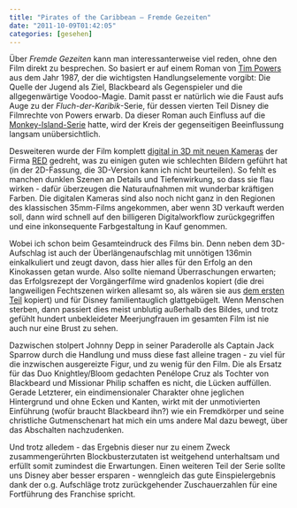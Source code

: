 ```yaml
---
title: "Pirates of the Caribbean – Fremde Gezeiten"
date: "2011-10-09T01:42:05"
categories: [gesehen]
---
```


Über *Fremde Gezeiten* kann man interessanterweise viel reden, ohne den Film direkt zu besprechen. So basiert er auf einem Roman von [Tim Powers](/blog/2008/01/22/declare/) aus dem Jahr 1987, der die wichtigsten Handlungselemente vorgibt: Die Quelle der Jugend als Ziel, Blackbeard als Gegenspieler und die allgegenwärtige Voodoo-Magie. Damit passt er natürlich wie die Faust aufs Auge zu der *Fluch-der-Karibik*-Serie, für dessen vierten Teil Disney die Filmrechte von Powers erwarb. Da dieser Roman auch Einfluss auf die [Monkey-Island-Serie](/blog/2010/09/11/me-monkey-island/) hatte, wird der Kreis der gegenseitigen Beeinflussung langsam unübersichtlich.

Desweiteren wurde der Film komplett [digital in 3D mit neuen Kameras](http://camerarentalz.com/pirates-caribbean-shot-on-red/) der Firma [RED](http://www.red.com/experience#shot_on_red_67) gedreht, was zu einigen guten wie schlechten Bildern geführt hat (in der 2D-Fassung, die 3D-Version kann ich nicht beurteilen). So fehlt es manchen dunklen Szenen an Details und Tiefenwirkung, so dass sie flau wirken - dafür überzeugen die Naturaufnahmen mit wunderbar kräftigen Farben. Die digitalen Kameras sind also noch nicht ganz in den Regionen des klassischen 35mm-Films angekommen, aber wenn 3D verkauft werden soll, dann wird schnell auf den billigeren Digitalworkflow zurückgegriffen und eine inkonsequente Farbgestaltung in Kauf genommen.

Wobei ich schon beim Gesamteindruck des Films bin. Denn neben dem 3D-Aufschlag ist auch der Überlängenaufschlag mit unnötigen 136min einkalkuliert und zeugt davon, dass hier alles für den Erfolg an den Kinokassen getan wurde. Also sollte niemand Überraschungen erwarten; das Erfolgsrezept der Vorgängerfilme wird gnadenlos kopiert (die drei langweiligen Fechtszenen wirken allesamt so, als wären sie aus [dem ersten Teil](/blog/2003/09/04/fluch-der-karibik/) kopiert) und für Disney familientauglich glattgebügelt. Wenn Menschen sterben, dann passiert dies meist unblutig außerhalb des Bildes, und trotz gefühlt hundert unbekleideter Meerjungfrauen im gesamten Film ist nie auch nur eine Brust zu sehen.

Dazwischen stolpert Johnny Depp in seiner Paraderolle als Captain Jack Sparrow durch die Handlung und muss diese fast alleine tragen - zu viel für die inzwischen ausgereizte Figur, und zu wenig für den Film. Die als Ersatz für das Duo Knightley/Bloom gedachten Penélope Cruz als Tochter von Blackbeard und Missionar Philip schaffen es nicht, die Lücken auffüllen. Gerade Letzterer, ein eindimensionaler Charakter ohne jeglichen Hintergrund und ohne Ecken und Kanten, wirkt mit der unmotivierten Einführung (wofür braucht Blackbeard ihn?) wie ein Fremdkörper und seine christliche Gutmenschenart hat mich ein ums andere Mal dazu bewegt, über das Abschalten nachzudenken.

Und trotz alledem - das Ergebnis dieser nur zu einem Zweck zusammengerührten Blockbusterzutaten ist weitgehend unterhaltsam und erfüllt somit zumindest die Erwartungen. Einen weiteren Teil der Serie sollte uns Disney aber besser ersparen - wenngleich das gute Einspielergebnis dank der o.g. Aufschläge trotz zurückgehender Zuschauerzahlen für eine Fortführung des Franchise spricht.

